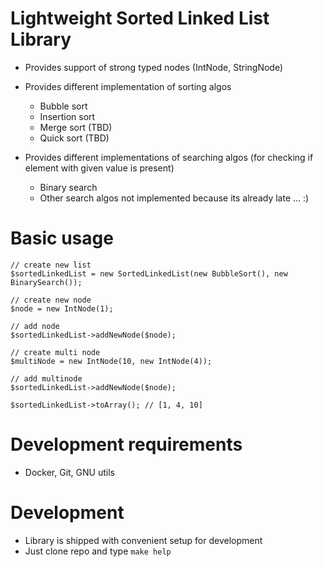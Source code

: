 # Lightweight Sorted Linked List Library
* Provides support of strong typed nodes (IntNode, StringNode)
* Provides different implementation of sorting algos
  * Bubble sort
  * Insertion sort
  * Merge sort (TBD)
  * Quick sort (TBD)

* Provides different implementations of searching algos (for checking if element with given value is present)
  * Binary search
  * Other search algos not implemented because its already late ... :)

# Basic usage
```
// create new list
$sortedLinkedList = new SortedLinkedList(new BubbleSort(), new BinarySearch());

// create new node
$node = new IntNode(1);

// add node
$sortedLinkedList->addNewNode($node);

// create multi node
$multiNode = new IntNode(10, new IntNode(4));

// add multinode
$sortedLinkedList->addNewNode($node);

$sortedLinkedList->toArray(); // [1, 4, 10]
```

# Development requirements
* Docker, Git, GNU utils

# Development
* Library is shipped with convenient setup for development
* Just clone repo and type `make help`


